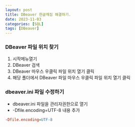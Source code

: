 ```yaml
---
layout: post
title: DBeaver 한글깨짐 해결하기.
date: 2023-11-03
categories: [SQL]
tags: [DBeaver]
---
```


### DBeaver 파일 위치 찾기
1. 시작메뉴열기
2. DBeaver 검색
3. DBeaver 마우스 우클릭 파일 위치 열기 클릭
4. 해당 폴더에서 DBeaver 파일 마우스 우클릭 파일 위치 열기 클릭

### dbeaver.ini 파일 수정하기
- dbeaver.ini 파일을 관리자권한으로 열기
- -Dfile.encoding=UTF-8 내용 추가
```ini
-Dfile.encoding=UTF-8
```